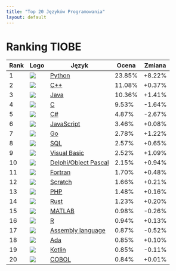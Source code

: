 ```yaml
---
title: "Top 20 Języków Programowania"
layout: default
---
```


# Ranking TIOBE

| Rank | Logo | Język | Ocena | Zmiana |
|------|------|-------|-------|--------|
| 1 | ![](https://www.tiobe.com/wp-content/themes/tiobe/tiobe-index/images/Python.png) | [Python](languages/python.html) | 23.85% | +8.22%
| 2 | ![](https://www.tiobe.com/wp-content/themes/tiobe/tiobe-index/images/C__.png) | [C++](languages/c++.html) | 11.08% | +0.37%
| 3 | ![](https://www.tiobe.com/wp-content/themes/tiobe/tiobe-index/images/Java.png) | [Java](languages/java.html) | 10.36% | +1.41%
| 4 | ![](https://www.tiobe.com/wp-content/themes/tiobe/tiobe-index/images/C.png) | [C](languages/c.html) | 9.53% | -1.64%
| 5 | ![](https://www.tiobe.com/wp-content/themes/tiobe/tiobe-index/images/C_.png) | [C#](languages/c#.html) | 4.87% | -2.67%
| 6 | ![](https://www.tiobe.com/wp-content/themes/tiobe/tiobe-index/images/JavaScript.png) | [JavaScript](languages/javascript.html) | 3.46% | +0.08%
| 7 | ![](https://www.tiobe.com/wp-content/themes/tiobe/tiobe-index/images/Go.png) | [Go](languages/go.html) | 2.78% | +1.22%
| 8 | ![](https://www.tiobe.com/wp-content/themes/tiobe/tiobe-index/images/SQL.png) | [SQL](languages/sql.html) | 2.57% | +0.65%
| 9 | ![](https://www.tiobe.com/wp-content/themes/tiobe/tiobe-index/images/Visual_Basic.png) | [Visual Basic](languages/visual-basic.html) | 2.52% | +1.09%
| 10 | ![](https://www.tiobe.com/wp-content/themes/tiobe/tiobe-index/images/Delphi_Object_Pascal.png) | [Delphi/Object Pascal](languages/delphi-object-pascal.html) | 2.15% | +0.94%
| 11 | ![](https://www.tiobe.com/wp-content/themes/tiobe/tiobe-index/images/Fortran.png) | [Fortran](languages/fortran.html) | 1.70% | +0.48%
| 12 | ![](https://www.tiobe.com/wp-content/themes/tiobe/tiobe-index/images/Scratch.png) | [Scratch](languages/scratch.html) | 1.66% | +0.21%
| 13 | ![](https://www.tiobe.com/wp-content/themes/tiobe/tiobe-index/images/PHP.png) | [PHP](languages/php.html) | 1.48% | +0.16%
| 14 | ![](https://www.tiobe.com/wp-content/themes/tiobe/tiobe-index/images/Rust.png) | [Rust](languages/rust.html) | 1.23% | +0.20%
| 15 | ![](https://www.tiobe.com/wp-content/themes/tiobe/tiobe-index/images/MATLAB.png) | [MATLAB](languages/matlab.html) | 0.98% | -0.26%
| 16 | ![](https://www.tiobe.com/wp-content/themes/tiobe/tiobe-index/images/R.png) | [R](languages/r.html) | 0.94% | +0.13%
| 17 | ![](https://www.tiobe.com/wp-content/themes/tiobe/tiobe-index/images/Assembly_language.png) | [Assembly language](languages/assembly-language.html) | 0.87% | -0.52%
| 18 | ![](https://www.tiobe.com/wp-content/themes/tiobe/tiobe-index/images/Ada.png) | [Ada](languages/ada.html) | 0.85% | +0.10%
| 19 | ![](https://www.tiobe.com/wp-content/themes/tiobe/tiobe-index/images/Kotlin.png) | [Kotlin](languages/kotlin.html) | 0.85% | -0.11%
| 20 | ![](https://www.tiobe.com/wp-content/themes/tiobe/tiobe-index/images/COBOL.png) | [COBOL](languages/cobol.html) | 0.84% | +0.01%
